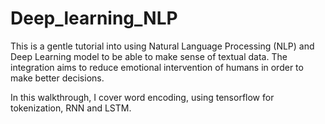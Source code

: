 # Deep_learning_NLP

This is a gentle tutorial into using Natural Language Processing (NLP) and Deep Learning model to be able to make sense of textual data. The integration aims to reduce emotional 
intervention of humans in order to make better decisions.

In this walkthrough, I cover word encoding, using tensorflow for tokenization, RNN and LSTM. 
